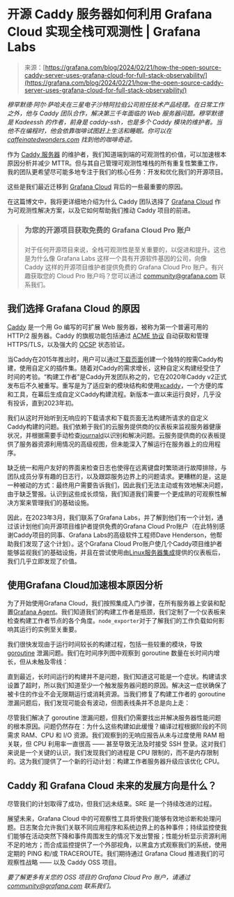 <!--yml

category: 未分类

date: 2024-05-27 15:03:02

-->

# 开源 Caddy 服务器如何利用 Grafana Cloud 实现全栈可观测性 | Grafana Labs

> 来源：[https://grafana.com/blog/2024/02/21/how-the-open-source-caddy-server-uses-grafana-cloud-for-full-stack-observability/](https://grafana.com/blog/2024/02/21/how-the-open-source-caddy-server-uses-grafana-cloud-for-full-stack-observability/)

*穆罕默德·阿尔·萨哈夫在三星电子沙特阿拉伯公司担任技术产品经理。在日常工作之外，他与 Caddy 团队合作，解决第三千年面临的 Web 服务器问题。穆罕默德是 Kadeessh 的作者，前身是 caddy-ssh，也是多个 Caddy 模块的维护者。当他不在编程时，他会依靠咖啡试图赶上生活和睡眠。你可以在 [caffeinatedwonders.com](http://caffeinatedwonders.com) 找到他的咖啡奇迹。*

作为 [Caddy 服务器](https://caddyserver.com/) 的维护者，我们知道端到端的可观测性的价值，可以加速根本原因分析并减少 MTTR。但与其自己管理可观测性堆栈的所有重复性繁重工作，我的团队更希望尽可能多地专注于我们的核心任务：开发和优化我们的开源项目。

这些是我们最近迁移到 [Grafana Cloud](/docs/grafana-cloud/?pg=blog&plcmt=body-txt) 背后的一些最重要的原因。

在这篇博文中，我将更详细地介绍为什么 Caddy 团队选择了 [Grafana Cloud](https://grafana.com/blog/2024/02/21/how-the-open-source-caddy-server-uses-grafana-cloud-for-full-stack-observability/) 作为可观测性解决方案，以及它如何帮助我们推动 Caddy 项目的前进。

> ### 为您的开源项目获取免费的 Grafana Cloud Pro 账户
> ### 
> 对于任何开源项目来说，全栈可观测性是至关重要的，以促进和提升。这也是为什么像 Grafana Labs 这样一个具有开源软件基因的公司，向像 Caddy 这样的开源项目维护者提供免费的 Grafana Cloud Pro 账户。有兴趣获取您的 Cloud Pro 账户吗？您可以通过 [community@grafana.com](mailto:community@grafana.com) 联系我们。

## 我们选择 Grafana Cloud 的原因

[Caddy](https://caddyserver.com/) 是一个用 Go 编写的可扩展 Web 服务器，被称为第一个普遍可用的 HTTP/2 服务器。Caddy 的旗舰功能包括通过 [ACME 协议](https://caddyserver.com/features#automatic-https) 自动获取和管理 HTTPS/TLS，以及强大的 [OCSP](https://caddyserver.com/#gold-standard) 状态验证。

当Caddy在2015年推出时，用户可以通过[下载页面](https://caddyserver.com/download)创建一个独特的按需Caddy构建，使用自定义的插件集。随着对Caddy的需求增长，这种自定义构建经受住了时间的考验。“构建工作者”是Caddy开发团队称之的，它在2020年Caddy v2正式发布后不久被重写。重写是为了适应新的模块结构和使用[xcaddy](https://github.com/caddyserver/xcaddy)，一个方便的库和工具，在幕后生成自定义Caddy构建流程。新版本一直以来运行良好，几乎没有投诉，直到2023年初。

我们从这时开始听到无响应的下载请求和下载页面无法构建所请求的自定义Caddy构建的问题。我们依赖于我们的云服务提供商的仪表板来监视服务器健康状况，并根据需要手动检查[journald](https://www.freedesktop.org/software/systemd/man/latest/systemd-journald.service.html)以识别和解决问题。云服务提供商的仪表板提供了服务器资源利用情况的高级视图，但未能深入了解运行在服务器上的应用程序。

缺乏统一和用户友好的界面来检查日志也使得在远离键盘时繁琐进行故障排除，与团队成员分享有趣的日志行，以及跟踪服务边界上的问题请求。更糟糕的是，这是一种被动的方式：最终用户需要告诉我们，因此我们无法主动或有效地解决问题，由于缺乏警报。认识到这些成长烦恼，我们知道我们需要一个更成熟的可观察性解决方案来管理我们的基础设施。

因此，在2023年3月，我们联系了Grafana Labs，并了解到他们有一个计划，通过该计划他们向开源项目维护者提供免费的Grafana Cloud Pro账户（在此特别感谢Caddy项目的同事、Grafana Labs的高级软件工程师Dave Henderson，他帮助我们发现了这个计划）。这个Grafana Cloud Pro账户使几个Caddy项目维护者能够监视我们的基础设施，并且在尝试使用由[Linux服务器集成](/docs/grafana-cloud/monitor-infrastructure/integrations/integration-reference/integration-linux-node/?pg=blog&plcmt=body-txt)提供的仪表板后，我们几乎立即发现了价值。

## 使用Grafana Cloud加速根本原因分析

为了开始使用Grafana Cloud，我们按照集成入门步骤，在所有服务器上安装和配置[Grafana Agent](/docs/agent/latest/)。我们知道我们的构建工作者是瓶颈，我们定制了一个仪表板来检查构建工作者节点的各个角度。`node_exporter`对于了解我们的工作负载如何影响其运行的实例至关重要。

我们很快发现由于运行时间较长的构建过程，包括一些较重的模块，导致 [goroutine](https://go.dev/tour/concurrency/1) 泄漏问题。我们在时间序列图中观察到 goroutine 数量在长时间内增长，但从未触及零线：

直到最近，长时间运行的构建并不是问题，我们知道这可能是一个症状。构建请求设置了超时，所以我们知道至少一个触发服务器问题的原因。解决这一症状确保了被卡住的作业不会无限期运行或消耗资源。当我们修复了构建工作者的 goroutine 泄漏问题后，我们发现可能会有波动，但图表线条并不总是向上走：

尽管我们解决了 goroutine 泄漏问题，但我们仍需要找出并解决服务器性能问题的根本原因。问题仍然存在：为什么这些构建如此缓慢？编译过程根据阶段的不同需求 RAM、CPU 和 I/O 资源。我们观察到的无响应报告从未与过度使用 RAM 相关联，但 CPU 利用率一直很高 —— 甚至导致无法及时接受 SSH 登录。这对我们来说是一个关键的认识，我们发现我们的进程是 CPU 限制的，而不是内存限制的。这为我们提供了一个新的行动计划：构建工作者服务器升级应该优化 CPU。

## Caddy 和 Grafana Cloud 未来的发展方向是什么？

尽管我们的计划取得了成功，但我们远未结束。SRE 是一个持续改进的过程。

展望未来，Grafana Cloud 中的可观察性工具将使我们能够有效地诊断和处理问题。日志聚合允许我们关联不同应用程序和系统边界上的各种事件；持续监控使我们能够在活动突然下降和事件周围发生的情况下发出警报；性能分析显示资源利用不足的地方；而合成监控提供了一个外部视角，以黑盒方式观察我们的系统，使用定期的 PING 和/或 TRACEROUTE。我们期待通过 Grafana Cloud 推进我们的可观察性战略 —— 以及 Caddy OSS 项目。

*要了解更多有关您的 OSS 项目的 Grafana Cloud Pro 账户，请通过 [community@grafana.com](mailto:community@grafana.com) 联系我们。*
